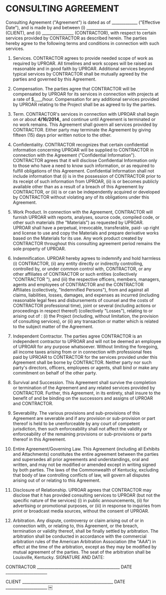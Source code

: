 # CONSULTING AGREEMENT
Consulting Agreement ("Agreement") is dated as of _____________ ("Effective Date"), and is made by and between (i) _______________________________ (CLIENT), and (ii) ________________ (CONTRACTOR), with respect to certain services provided by CONTRACTOR as described herein. The parties hereby agree to the following terms and conditions in connection with such services.

1. Services.
CONTRACTOR agrees to provide needed scope of work as required by UPROAR. All timelines and work scopes will be raised as reasonable and in good faith by UPROAR. Additional services beyond typical services by CONTRACTOR shall be mutually agreed by the parties and governed by this Agreement.

2. Compensation.
The parties agree that CONTRACTOR will be compensated by UPROAR for its services in connection with projects at a rate of $____/hour. Compensation for any additional services provided by UPROAR relating to the Project shall be as agreed to by the parties.

3. Term.
CONTRACTOR's services in connection with UPROAR shall begin on or about __4/16/2014___ and continue until Agreement is terminated or no work remains. This Agreement shall govern all services provided by CONTRACTOR. Either party may terminate the Agreement by giving fifteen (15) days prior written notice to the other.

4. Confidentiality.
CONTRACTOR recognizes that certain confidential information concerning UPROAR will be supplied to CONTRACTOR in connection with the Agreement ("Confidential Information"). CONTRACTOR agrees that it will disclose Confidential Information only to those who have a need to know such information, or as required to fulfill obligations of this Agreement. Confidential Information shall not include information that (i) is in the possession of CONTRACTOR prior to its receipt of such information from UPROAR, (ii) is or becomes publicly available other than as a result of a breach of this Agreement by CONTRACTOR, or (iii) is or can be independently acquired or developed by CONTRACTOR without violating any of its obligations under this Agreement.

5. Work Product.
In connection with the Agreement, CONTRACTOR will furnish UPROAR with reports, analyses, source code, compiled code, or other such materials (the "Materials") as requested by UPROAR. UPROAR shall have a perpetual, irrevocable, transferable, paid- up right and license to use and copy the Materials and prepare derivative works based on the Materials for its use. Any work product created by CONTRACTOR throughout this consulting agreement period remains the sole property of UPROAR.

6. Indemnification.
UPROAR hereby agrees to indemnify and hold harmless (i) CONTRACTOR, (ii) any entity directly or indirectly controlling, controlled by, or under common control with, CONTRACTOR, or any other affiliates of CONTRACTOR or such entities (collectively "CONTRACTOR "), and (iii) the respective officers, members, managers, agents and employees of CONTRACTOR and the CONTRACTOR Affiliates (collectively, "lndemnified Persons"), from and against all claims, liabilities, losses, damages, and expenses as incurred (including reasonable legal fees and disbursements of counsel and the costs of CONTRACTOR professional time), joint or several (including actions or proceedings in respect thereof) (collectively "Losses"), relating to or arising out of : (i) the Project
(including, without limitation, the provision of consulting services), or (ii) any transaction
or matter which is related to the subject matter of the Agreement.

7. Independent Contractor.
The parties agree CONTRACTOR is an independent contractor to UPROAR and will not be deemed an employee of UPROAR for any purpose whatsoever. Without limiting the foregoing, all income taxes arising from or in connection with professional fees paid by UPROAR to CONTRACTOR for the services provided under this Agreement shall be borne by CONTRACTOR. Neither party nor such party's directors, officers, employees or agents, shall bind or make any commitment on behalf of the other party.

8. Survival and Succession.
This Agreement shall survive the completion or termination of the Agreement and any related services provided by CONTRACTOR. Further, this Agreement, in its entirety, shall insure to the benefit of and be binding on the successors and assigns of UPROAR and CONTRACTOR.

9. Severability.
The various provisions and sub-provisions of this Agreement are severable and if any provision or sub-provision or part thereof is held to be unenforceable by any court of competent jurisdiction, then such enforceability shall not affect the validity or enforceability of the remaining provisions or sub-provisions or parts thereof in this Agreement.

10. Entire Agreement/Governing Law.
This Agreement (including all Exhibits and Attachments) constitutes the entire agreement between the parties and supersedes all prior agreements and understandings, oral and written, and may not be modified or amended except in writing signed by both parties. The laws of the Commonwealth of Kentucky, excluding that body of law controlling conflicts of law, will govern all disputes arising out of or relating to this Agreement.

11. Disclosure of Relationship.
UPROAR agrees that CONTRACTOR may disclose that it has provided consulting services to UPROAR (but not the specific nature of the services) (i) in public announcements, (ii) for advertising or promotional purposes, or (iii) in response to inquiries from print or broadcast media sources, without the consent of UPROAR.

12. Arbitration.
Any dispute, controversy or claim arising out of or in connection with, or relating to, this
Agreement, or the breach, termination or validity thereof, shall be finally settled by arbitration. The arbitration shall be conducted in accordance with the commercial arbitration rules of the American Arbitration Association (the "AAA") in effect at the time of the arbitration, except as they may be modified by mutual agreement of the parties. The seat of the arbitration shall be Louisville, Kentucky.
SIGNATURE AND DATE:

CONTRACTOR __________________________________________ DATE _____________________


CLIENT ______________________________________________ DATE _____________________
￼
